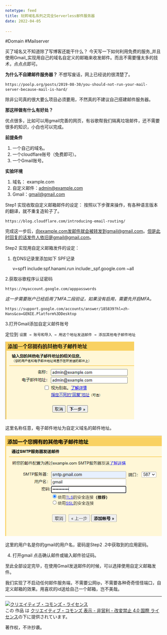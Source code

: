```yaml
---
notetype: feed
title: 玩转域名系列之完全Serverless邮件服务器
date: 2022-04-05

---
```

\#Domain #Mailserver

买了域名又不知道除了写博客还能干什么？ 今天写一下如何利用免费的服务_并且使用Gmail_实现用自己的域名自定义的邮箱来收发邮件。而且不需要懂太多的技术，点点点即可。

**为什么不自建邮件服务器？**
不想写废话，网上已经说的很清楚了。

    https://poolp.org/posts/2019-08-30/you-should-not-run-your-mail-server-because-mail-is-hard/

除非公司真的很大要么项目必须要用，不然真的不建议自己搭建邮件服务器。

**那这样做有什么有好处？**

优点很多，比如可以用gmail完善的网页，有谷歌帮我们隔离垃圾邮件，还不需要很多的知识，小白也可以完成。

**前提条件**

1. 一个自己的域名。
2. 一个cloudflare账号（免费即可）。
3. 一个Gmail账号。

**实验环境**

1. 域名： example.com
2. 自定义邮件：admin@example.com
3. Gmail：gmail@gmail.com

Step1  实现收取自定义邮箱邮件的设定：
按照以下步骤来操作，有各种语言版本的翻译，就不重复造轮子了。

    https://blog.cloudflare.com/introducing-email-routing/

完成这一步后，向example.com发邮件就会被转发到gmail@gmail.com。但是此时回复的话发件人依旧是gmail@gmail.com。

Step2  实现用自定义邮箱发件的设定：

1. 在DNS记录里添加如下 SPF记录

   v=spf1 include:spf.hanami.run include:_spf.google.com \~all

2\.获取谷歌程序认证密码

    https://myaccount.google.com/apppasswords

_这一步需要账户已经启用了MFA二段验证，如果没有启用，需要先开启MFA。_

    https://support.google.com/accounts/answer/185839?hl=zh-Hans&co=GENIE.Platform%3DDesktop

3\.打开Gmail添加自定义邮件账号 

定位到 `设置 → 账号和导入 → 用这个地址发送邮件 → 添加其他电子邮件地址`

![](/uploads/2022-04-05-230335.png)

这里名称任意，电子邮件地址为自定义域名的邮件地址。

![](/uploads/2022-04-05-230609.png)

这里的用户名是你的gmail的用户名，密码是Step2 .2中获取到的应用密码。

4. 打开gmail 点击确认邮件或输入邮件验证码。

至此全部设定完毕，在使用Gmail发送邮件的时候，可以选择使用自定义邮箱发件。

我们实现了不启动任何邮件服务端，不需要公网ip，不需要各种奇奇怪怪端口，自定义邮箱的效果。用喜欢的id送给自己一个邮箱，岂不美哉。

***

<a rel="license" href="http://creativecommons.org/licenses/by-nc-nd/4.0/"><img alt="クリエイティブ・コモンズ・ライセンス" style="border-width:0" src="https://i.creativecommons.org/l/by-nc-nd/4.0/88x31.png" /></a><br />この 作品 は <a rel="license" href="http://creativecommons.org/licenses/by-nc-nd/4.0/">クリエイティブ・コモンズ 表示 - 非営利 - 改変禁止 4.0 国際 ライセンス</a>の下に提供されています。

著作权，不许抄袭。